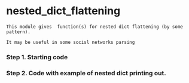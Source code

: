 # nested_dict_flattening

    This module gives  function(s) for nested dict flattening (by some pattern).

    It may be useful in some socisl networks parsing
    
### Step 1.  Starting code
### Step 2.  Code with example of nested dict printing out.
